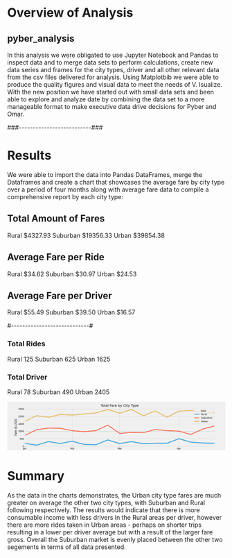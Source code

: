 # Overview of Analysis 
## pyber_analysis

In this analysis we were obligated to use Jupyter Notebook and Pandas to inspect data and to merge data sets to perform calculations, create new data series and frames for the city types, driver and all other relevant data from the csv files delivered for analysis.  Using Matplotbib we were able to produce the quality figures and visual data to meet the needs of V. Isualize. With the new position we have started out with small data sets and been able to explore and analyze date by combining the data set to a more manageable format to make executive data drive decisions for Pyber and Omar. 

###--------------------------###

# Results
We were able to import the data into Pandas DataFrames, merge the Dataframes and create a chart that showcases the average fare by city type over a period of four months along with average fare data to compile a comprehensive report by each city type:

## Total Amount of Fares 
Rural           $4327.93
Suburban        $19356.33
Urban           $39854.38

## Average Fare per Ride
Rural           $34.62
Suburban        $30.97
Urban           $24.53

## Average Fare per Driver
Rural           $55.49
Suburban        $39.50
Urban           $16.57

#----------------------------#

### Total Rides 
Rural        125
Suburban     625
Urban       1625

### Total Driver
Rural         78
Suburban     490
Urban       2405



![Pyber Total Fare](https://github.com/Sacdees/pyber_analysis/blob/main/resources/PyBer_fare_summary.png)

# Summary 
As the data in the charts demonstrates, the Urban city type fares are much greater on average the other two city types, with Suburban and Rural following respectively. The results would indicate that there is more consumable income with less drivers in the Rural areas per driver, however there are more rides taken in Urban areas - perhaps on shorter trips resulting in a lower per driver average but with a result of the larger fare gross.  Overall the Suburban market is evenly placed between the other two segements in terms of all data presented.  